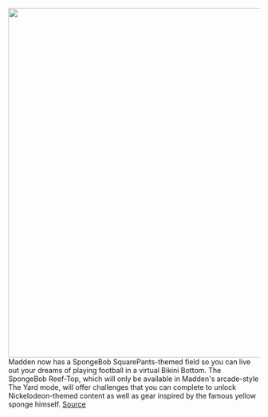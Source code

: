 <img src='https://cdn.vox-cdn.com/thumbor/NFe6iLtkoXIjEiTtzlhNwlBT5g8=/0x0:1456x819/1200x800/filters:focal(612x294:844x526)/cdn.vox-cdn.com/uploads/chorus_image/image/68638971/nickelodeon_location_2.jpg.adapt.1456w.0.jpg' width='700px' /><br/>
Madden now has a SpongeBob SquarePants-themed field so you can live out your dreams of playing football in a virtual Bikini Bottom. The SpongeBob Reef-Top, which will only be available in Madden's arcade-style The Yard mode, will offer challenges that you can complete to unlock Nickelodeon-themed content as well as gear inspired by the famous yellow sponge himself.
<a href='https://www.theverge.com/2021/1/8/22220669/madden-spongebob-squarepants-field-reef-top-the-yard'> Source <a/>